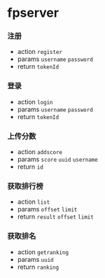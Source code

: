 # fpserver

### 注册
* action ```register```
* params ```username``` ```password```
* return ```tokenId```

### 登录
* action ```login```
* params ```username``` ```password```
* return ```tokenId```

### 上传分数
* action ```addscore```
* params ```score``` ```uuid``` ```username```
* return ```id```

### 获取排行榜
* action ```list```
* params ```offset``` ```limit```
* return ```result``` ```offset``` ```limit```

### 获取排名
* action ```getranking```
* params ```uuid```
* return ```ranking```
